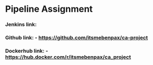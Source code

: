 # Pipeline Assignment

### Jenkins link: 

### Github link: - https://github.com/itsmebenpax/ca-project

### Dockerhub link: - https://hub.docker.com/r/itsmebenpax/ca_project